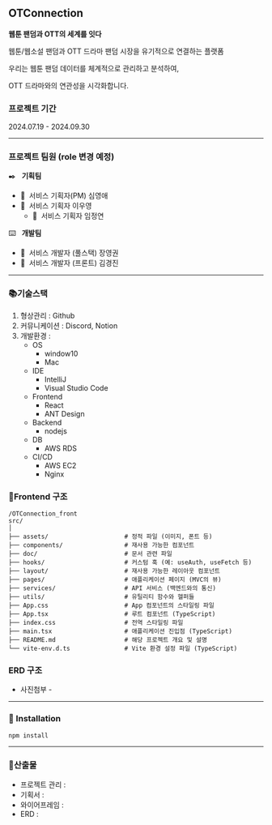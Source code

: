 
## OTConnection
**웹툰 팬덤과 OTT의 세계를 잇다**

웹툰/웹소설 팬덤과 OTT 드라마 팬덤 시장을 유기적으로 연결하는 플랫폼

우리는 웹툰 팬덤 데이터를 체계적으로 관리하고 분석하여,

OTT 드라마와의 연관성을 시각화합니다.

### 프로젝트 기간
2024.07.19 - 2024.09.30

---

### 프로젝트 팀원 (role 변경 예정)
✒️ &nbsp; **기획팀**
+ 👦&nbsp; 서비스 기획자(PM) 심영애
+ 👦&nbsp; 서비스 기획자 이우영
    + 👦&nbsp; 서비스 기획자 임정연

⌨️ &nbsp; **개발팀**
+ 👦&nbsp; 서비스 개발자 (풀스택) 장영권
+ 👦&nbsp; 서비스 개발자 (프론트) 김경진
----
### 📚기술스택
1. 형상관리 : Github
2. 커뮤니케이션 : Discord, Notion
3. 개발환경 :
    * OS
        * window10
        * Mac
    * IDE
        * IntelliJ
        * Visual Studio Code
    * Frontend
        * React
        * ANT Design
    * Backend
        * nodejs
    * DB
        * AWS RDS
    * CI/CD
        * AWS EC2
        * Nginx


### 🌳Frontend 구조

```plantuml
/OTConnection_front
src/
│
├── assets/                     # 정적 파일 (이미지, 폰트 등)
├── components/                 # 재사용 가능한 컴포넌트
├── doc/                        # 문서 관련 파일
├── hooks/                      # 커스텀 훅 (예: useAuth, useFetch 등)
├── layout/                     # 재사용 가능한 레이아웃 컴포넌트
├── pages/                      # 애플리케이션 페이지 (MVC의 뷰)
├── services/                   # API 서비스 (백엔드와의 통신)
├── utils/                      # 유틸리티 함수와 헬퍼들
├── App.css                     # App 컴포넌트의 스타일링 파일
├── App.tsx                     # 루트 컴포넌트 (TypeScript)
├── index.css                   # 전역 스타일링 파일
├── main.tsx                    # 애플리케이션 진입점 (TypeScript)
├── README.md                   # 해당 프로젝트 개요 및 설명
└── vite-env.d.ts               # Vite 환경 설정 파일 (TypeScript)
```

### ERD 구조

- 사진첨부 -


----

### 📀 Installation

```bash
npm install
```
----

### 🔗산출물
- 프로젝트 관리 :
- 기획서 :
- 와이어프레임 :
- ERD :

